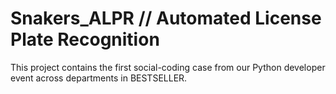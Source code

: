 # Snakers_ALPR // Automated License Plate Recognition
This project contains the first social-coding case from our Python developer event across departments in BESTSELLER.

